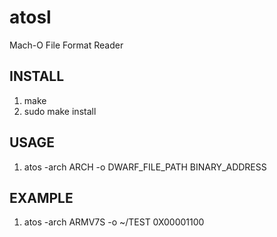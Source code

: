 atosl
=====

Mach-O File Format Reader

## INSTALL

1. make
2. sudo make install

## USAGE

1. atos -arch ARCH -o DWARF_FILE_PATH BINARY_ADDRESS

## EXAMPLE

1. atos -arch ARMV7S -o ~/TEST 0X00001100
